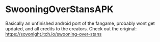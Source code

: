 # SwooningOverStansAPK
Basically an unfinished android port of the fangame, probably wont get updated, and all credits to the creators. 
Check out the original: https://sovonight.itch.io/swooning-over-stans
